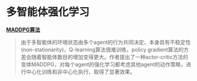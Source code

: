 # 多智能体强化学习

[**MADDPG算法**](https://github.com/PaperCommunity/Reinforcement-Learning/tree/master/Multi-Agent/Multi-Agent%20Actor-Critic%20for%20Mixed%20Cooperative-Competitive%20Environments)
> 由于多智能体的环境状态由多个agent的行为共同决定，本身具有不稳定性(non-stationarity)，Q-learning算法很难训练，policy gradient算法的方差会随着智能体数目的增加变得更大。作者提出了一种actor-critic方法的变体MADDPG，对每个agent的强化学习都考虑其他agent的动作策略，进行中心化训练和非中心化执行，取得了显著效果。

